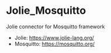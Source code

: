 # Jolie_Mosquitto
Jolie connector for Mosquitto framework

- Jolie: https://www.jolie-lang.org/
- Mosquitto: https://mosquitto.org/